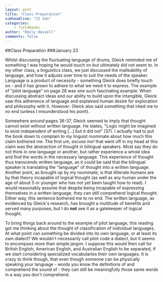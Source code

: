```yaml
---
layout: post
title: "Class Preparation"
subheadline: "23 Jan"
categories:
    - fieldbooks
author: "Emily Hassell"
comments: false
---
```


##Class Preparation
###January 23

Whilst discussing the fluctuating language of drums, Gleick reminded me of something I was hoping he would touch on but ultimately did not seem to. In my other class, a linguistics class, we just discussed the malleability of language, and how it adjusts over time to suit the needs of the speaker. Language is a product of necessity - something Gleick does briefly touch on - and it has grown to adhere to what we need it to express. The example of "pilot language" on page 26 was one such fascinating example. When discussing abstract ideas and our ability to build upon the intangible, Gleick saw this adherence of language and explained human desire for exploration and philosophy with it. _However_. Gleick also said something that irked me to no end (unless I misunderstood his point).

Somewhere around pages 36-37, Gleick seemed to imply that thought cannot exist without written language. He states, "Logic might be imagined to exist independent of writing [...] but it did not" (37). I actually had to put the book down to complain to my linguist roommate about how much this claim bothered me. The first _um, excuse me!_ that went off in my head at this claim was the abstraction of thought in bilingual speakers. Most say they do not think in one language or another, but rather experience a whole idea and find the words in the necessary language. This experience of thought thus transcends written language, as it could be said that the bilingual speaker is translating the "language" of thought into a written language. Another point, as brought up by my roommate, is that illiterate humans are by that theory incapable of logical thought (as well as any human under the age of about 5 or younger who has not yet been taught how to read). I would reasonably assume that despite being incapable of expressing themselves in a written language, they can still comprehend logical thought. Either way, this sentence bothered me to no end. The written language, as evidenced by Gleick's research, has brought a multitude of benefits and served many purposes, but I do **not** see it as a gatekeeper of logical thought.

To bring things back around to the example of pilot language, this reading got me thinking about the thought of classification of individual languages. At what point can something be divided into its own language, or at least its own dialect? We wouldn't necessarily call pilot code a dialect, but it seems to encompass more than simple jargon. I suppose this would then call for British English, American English, and Australian English to be separated, if we start considering specialized vocabularies their own languages. It is crazy to think though, that even though someone can be physically speaking your language - words you know the definitions of and comprehend the sound of - they can still be meaningfully those same words in a way you don't comprehend. 